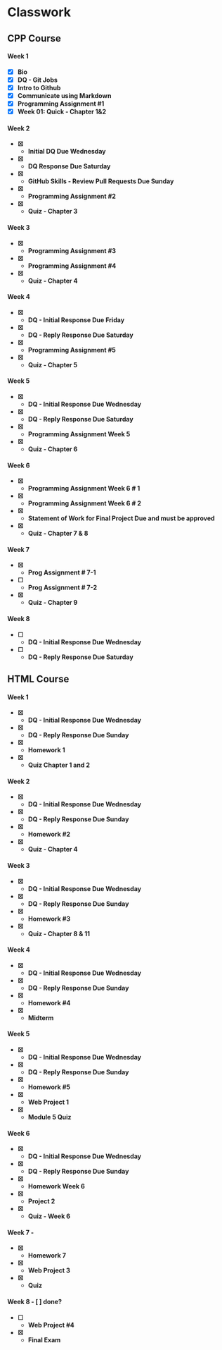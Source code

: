 # Classwork                                                            
<b>

## CPP Course

<b>
 
#### Week 1 
- [x] Bio
- [x] DQ - Git Jobs
- [x] Intro to Github
- [x] Communicate using Markdown
- [x] Programming Assignment #1
- [x] Week 01: Quick - Chapter 1&2

#### Week 2
- [x] - Initial DQ Due Wednesday
- [x] - DQ Response Due Saturday
- [x] - GitHub Skills - Review Pull Requests Due Sunday
- [x] - Programming Assignment #2
- [x] - Quiz - Chapter 3

#### Week 3
 - [x] - Programming Assignment #3
 - [x] - Programming Assignment #4
 - [x] - Quiz - Chapter 4

#### Week 4
 - [x] - DQ - Initial Response Due Friday
 - [x] - DQ - Reply Response Due Saturday
 - [x] - Programming Assignment #5
 - [x] - Quiz - Chapter 5
 
#### Week 5
 - [x] - DQ - Initial Response Due Wednesday
 - [x] - DQ - Reply Response Due Saturday
 - [x] - Programming Assignment Week 5
 - [x] - Quiz - Chapter 6
 
#### Week 6
 - [x] - Programming Assignment Week 6 # 1
 - [x] - Programming Assignment Week 6 # 2 
 - [x] - Statement of Work for Final Project Due and must be approved
 - [x] - Quiz - Chapter 7 & 8 
 
#### Week 7
 - [x] - Prog Assignment # 7-1
 - [ ] - Prog Assignment # 7-2
 - [x] - Quiz - Chapter 9
 
#### Week 8
 - [ ] - DQ - Initial Response Due Wednesday
 - [ ] - DQ - Reply Response Due Saturday
 



<b>

## HTML Course

<b>
  
#### Week 1
  - [x] - DQ - Initial Response Due Wednesday
  - [x] - DQ - Reply Response Due Sunday
  - [x] - Homework 1
  - [x] - Quiz Chapter 1 and 2

#### Week 2
  - [x] - DQ - Initial Response Due Wednesday
  - [x] - DQ - Reply Response Due Sunday
  - [x] - Homework #2
  - [x] - Quiz - Chapter 4

#### Week 3 
 - [x] - DQ - Initial Response Due Wednesday
 - [x] - DQ - Reply Response Due Sunday
 - [x] - Homework #3
 - [x] - Quiz - Chapter 8 & 11


#### Week 4
 - [x] - DQ - Initial Response Due Wednesday
 - [x] - DQ - Reply Response Due Sunday
 - [x] - Homework #4
 - [x] - Midterm 


#### Week 5
 - [x] - DQ - Initial Response Due Wednesday
 - [x] - DQ - Reply Response Due Sunday
 - [x] - Homework #5
 - [x] - Web Project 1
 - [x] - Module 5 Quiz


#### Week 6
 - [x] - DQ - Initial Response Due Wednesday
 - [x] - DQ - Reply Response Due Sunday
 - [x] - Homework Week 6
 - [x] - Project 2
 - [x] - Quiz - Week 6


#### Week 7 - 
 - [x] - Homework 7
 - [x] - Web Project 3
 - [x] - Quiz


#### Week 8 - [ ] done?
 - [ ] - Web Project #4
 - [x] - Final Exam




